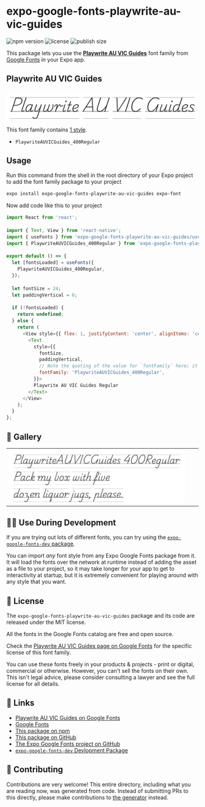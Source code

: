 # expo-google-fonts-playwrite-au-vic-guides

![npm version](https://flat.badgen.net/npm/v/expo-google-fonts-playwrite-au-vic-guides)
![license](https://flat.badgen.net/github/license/expo/google-fonts)
![publish size](https://flat.badgen.net/packagephobia/install/expo-google-fonts-playwrite-au-vic-guides)

This package lets you use the [**Playwrite AU VIC Guides**](https://fonts.google.com/specimen/Playwrite+AU+VIC+Guides) font family from [Google Fonts](https://fonts.google.com/) in your Expo app.

## Playwrite AU VIC Guides

![Playwrite AU VIC Guides](./font-family.png)

This font family contains [1 style](#-gallery).

- `PlaywriteAUVICGuides_400Regular`

## Usage

Run this command from the shell in the root directory of your Expo project to add the font family package to your project
```sh
expo install expo-google-fonts-playwrite-au-vic-guides expo-font
```

Now add code like this to your project
```js
import React from 'react';

import { Text, View } from 'react-native';
import { useFonts } from 'expo-google-fonts-playwrite-au-vic-guides/useFonts';
import { PlaywriteAUVICGuides_400Regular } from 'expo-google-fonts-playwrite-au-vic-guides/400Regular';

export default () => {
  let [fontsLoaded] = useFonts({
    PlaywriteAUVICGuides_400Regular,
  });

  let fontSize = 24;
  let paddingVertical = 6;

  if (!fontsLoaded) {
    return undefined;
  } else {
    return (
      <View style={{ flex: 1, justifyContent: 'center', alignItems: 'center' }}>
        <Text
          style={{
            fontSize,
            paddingVertical,
            // Note the quoting of the value for `fontFamily` here; it expects a string!
            fontFamily: 'PlaywriteAUVICGuides_400Regular',
          }}>
          Playwrite AU VIC Guides Regular
        </Text>
      </View>
    );
  }
};

```

## 🔡 Gallery


||||
|-|-|-|
|![PlaywriteAUVICGuides_400Regular](.//400Regular/PlaywriteAUVICGuides_400Regular.ttf.png)||||


## 👩‍💻 Use During Development

If you are trying out lots of different fonts, you can try using the [`expo-google-fonts-dev` package](https://github.com/freeboub/google-fonts/tree/master/font-packages/dev#readme).

You can import *any* font style from any Expo Google Fonts package from it. It will load the fonts
over the network at runtime instead of adding the asset as a file to your project, so it may take longer
for your app to get to interactivity at startup, but it is extremely convenient
for playing around with any style that you want.

## 📖 License

The `expo-google-fonts-playwrite-au-vic-guides` package and its code are released under the MIT license.

All the fonts in the Google Fonts catalog are free and open source.

Check the [Playwrite AU VIC Guides page on Google Fonts](https://fonts.google.com/specimen/Playwrite+AU+VIC+Guides) for the specific license of this font family.

You can use these fonts freely in your products & projects - print or digital, commercial or otherwise. However, you can't sell the fonts on their own. This isn't legal advice, please consider consulting a lawyer and see the full license for all details.

## 🔗 Links

- [Playwrite AU VIC Guides on Google Fonts](https://fonts.google.com/specimen/Playwrite+AU+VIC+Guides)
- [Google Fonts](https://fonts.google.com/)
- [This package on npm](https://www.npmjs.com/package/expo-google-fonts-playwrite-au-vic-guides)
- [This package on GitHub](https://github.com/freeboub/google-fonts/tree/master/font-packages/playwrite-au-vic-guides)
- [The Expo Google Fonts project on GitHub](https://github.com/freeboub/google-fonts)
- [`expo-google-fonts-dev` Devlopment Package](https://github.com/freeboub/google-fonts/tree/master/font-packages/dev)

## 🤝 Contributing

Contributions are very welcome! This entire directory, including what you are reading now, was generated from code. Instead of submitting PRs to this directly, please make contributions to [the generator](https://github.com/freeboub/google-fonts/tree/master/packages/generator) instead.
